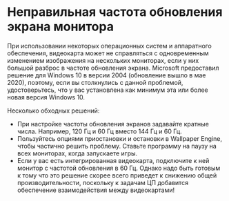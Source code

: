 # Неправильная частота обновления экрана монитора

При использовании некоторых операционных систем и аппаратного обеспечения, видеокарта может не справляться с одновременным изменением изображения на нескольких мониторах, если у них большой разброс в частоте обновления экрана. Microsoft предоставил решение для Windows 10 в версии 2004 (обновление вышло в мае 2020), поэтому, если вы столкнулись с данной проблемой, удостоверьтесь, что у вас установлена как минимум эта или более новая версия Windows 10.

Несколько обходных решений:

* При настройке частоты обновления экранов задавайте кратные числа. Например, 120 Гц и 60 Гц вместо 144 Гц и 60 Гц.
* Пользуйтесь опциями приостановки и остановки в Wallpaper Engine, чтобы частично решить проблему. Ставьте программу на паузу на всех мониторах, когда запускаете игры.
* Если у вас есть интегрированная видеокарта, подключите к ней монитор с частотой обновления в 60 Гц. Однако надо быть готовым к тому что это решение скорее всего приведет к снижению общей производительности, поскольку к задачам ЦП добавится обеспечение взаимодействия между видеокартами!